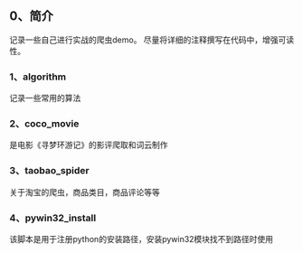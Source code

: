 
## 0、简介

记录一些自己进行实战的爬虫demo。
尽量将详细的注释撰写在代码中，增强可读性。

### 1、algorithm
   记录一些常用的算法

### 2、coco_movie
   是电影《寻梦环游记》的影评爬取和词云制作

### 3、taobao_spider
   关于淘宝的爬虫，商品类目，商品评论等等

### 4、pywin32_install
   该脚本是用于注册python的安装路径，安装pywin32模块找不到路径时使用

